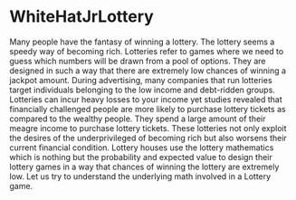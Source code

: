 # WhiteHatJrLottery
Many people have the fantasy of winning a lottery. The lottery seems a speedy way of becoming rich. Lotteries refer to games where we need to guess which numbers will be drawn from a pool of options. They are designed in such a way that there are extremely low chances of winning a jackpot amount.  During advertising, many companies that run lotteries target individuals belonging to the low income and debt-ridden groups. Lotteries can incur heavy losses to your income yet studies revealed that financially challenged people are more likely to purchase lottery tickets as compared to the wealthy people. They spend a large amount of their meagre income to purchase lottery tickets. These lotteries not only exploit the desires of the underprivileged of becoming rich but also worsens their current financial condition. Lottery houses use the lottery mathematics which is nothing but the probability and expected value to design their lottery games in a way that chances of winning the lottery are extremely low.  Let us try to understand the underlying math involved in a Lottery game.
